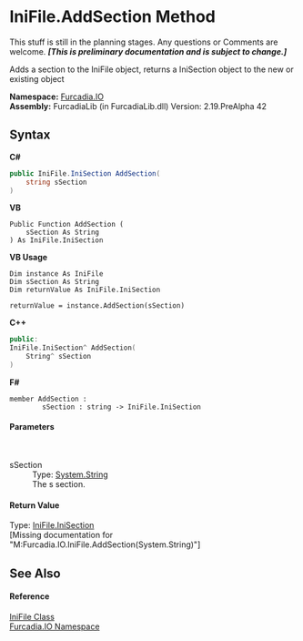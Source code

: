 # IniFile.AddSection Method 
This stuff is still in the planning stages. Any questions or Comments are welcome. _**\[This is preliminary documentation and is subject to change.\]**_

Adds a section to the IniFile object, returns a IniSection object to the new or existing object

**Namespace:**&nbsp;<a href="N_Furcadia_IO">Furcadia.IO</a><br />**Assembly:**&nbsp;FurcadiaLib (in FurcadiaLib.dll) Version: 2.19.PreAlpha 42

## Syntax

**C#**<br />
``` C#
public IniFile.IniSection AddSection(
	string sSection
)
```

**VB**<br />
``` VB
Public Function AddSection ( 
	sSection As String
) As IniFile.IniSection
```

**VB Usage**<br />
``` VB Usage
Dim instance As IniFile
Dim sSection As String
Dim returnValue As IniFile.IniSection

returnValue = instance.AddSection(sSection)
```

**C++**<br />
``` C++
public:
IniFile.IniSection^ AddSection(
	String^ sSection
)
```

**F#**<br />
``` F#
member AddSection : 
        sSection : string -> IniFile.IniSection 

```


#### Parameters
&nbsp;<dl><dt>sSection</dt><dd>Type: <a href="http://msdn2.microsoft.com/en-us/library/s1wwdcbf" target="_blank">System.String</a><br />The s section.</dd></dl>

#### Return Value
Type: <a href="T_Furcadia_IO_IniFile_IniSection">IniFile.IniSection</a><br />\[Missing <returns> documentation for "M:Furcadia.IO.IniFile.AddSection(System.String)"\]

## See Also


#### Reference
<a href="T_Furcadia_IO_IniFile">IniFile Class</a><br /><a href="N_Furcadia_IO">Furcadia.IO Namespace</a><br />